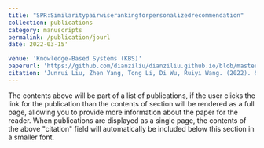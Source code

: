 ```yaml
---
title: "SPR:Similaritypairwiserankingforpersonalizedrecommendation"
collection: publications
category: manuscripts
permalink: /publication/jourl
date: 2022-03-15'

venue: 'Knowledge-Based Systems (KBS)'
paperurl: 'https://github.com/dianziliu/dianziliu.github.io/blob/master/files/[1][KBS'22]SPR Similarity pairwise ranking for personalized recommendation.pdf'
citation: 'Junrui Liu, Zhen Yang, Tong Li, Di Wu, Ruiyi Wang. (2022). &quot;SPR:Similaritypairwiserankingforpersonalizedrecommendation.&quot; <i>Knowledge-Based Systems</i>. 239:107828.'
---
```

The contents above will be part of a list of publications, if the user clicks the link for the publication than the contents of section will be rendered as a full page, allowing you to provide more information about the paper for the reader. When publications are displayed as a single page, the contents of the above "citation" field will automatically be included below this section in a smaller font.
